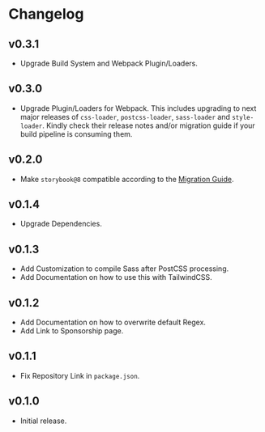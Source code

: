 # Changelog

## v0.3.1

- Upgrade Build System and Webpack Plugin/Loaders.

## v0.3.0

- Upgrade Plugin/Loaders for Webpack. This includes upgrading to next major releases of `css-loader`, `postcss-loader`, `sass-loader` and `style-loader`. Kindly check their release notes and/or migration guide if your build pipeline is consuming them.

## v0.2.0

- Make `storybook@8` compatible according to the [Migration Guide](https://storybook.js.org/docs/8.0/addons/addon-migration-guide#key-changes-for-addons).

## v0.1.4

- Upgrade Dependencies.

## v0.1.3

- Add Customization to compile Sass after PostCSS processing.
- Add Documentation on how to use this with TailwindCSS.

## v0.1.2

- Add Documentation on how to overwrite default Regex.
- Add Link to Sponsorship page.

## v0.1.1

- Fix Repository Link in `package.json`.

## v0.1.0

- Initial release.
